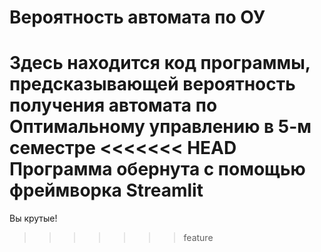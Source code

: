 # Вероятность автомата по ОУ
Здесь находится код программы, предсказывающей вероятность получения автомата по Оптимальному управлению в 5-м семестре
<<<<<<< HEAD
Программа обернута с помощью фреймворка Streamlit
=======

Вы крутые!
>>>>>>> feature
